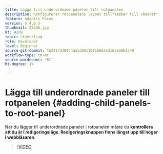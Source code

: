 ```yaml
---
title: Lägga till underordnade paneler till rotpanelen
description: Konfigurerar rotpanelens layout till"Tabbar till vänster" och lägger till underordnade paneler till rotpanelen.
feature: Adaptiv Forms
version: 6.4,6.5
thumbnail: 28536.jpg
kt: 4209
topic: Utveckling
role: Developer
level: Beginner
source-git-commit: 462417d384c4aa5d99110f1b8dadd165ea9b2a49
workflow-type: tm+mt
source-wordcount: '61'
ht-degree: 1%

---
```



# Lägga till underordnade paneler till rotpanelen {#adding-child-panels-to-root-panel}

När du lägger till underordnade paneler i rotpanelen måste du **kontrollera att du är i redigeringsläge. Redigeringsknappen finns längst upp till höger i webbläsaren.**


>[!VIDEO](https://video.tv.adobe.com/v/28536?quality=9&learn=on)

